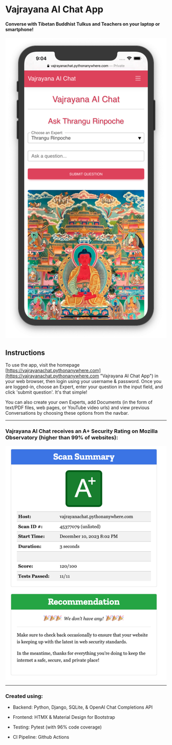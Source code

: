 # Vajrayana AI Chat App

#### Converse with Tibetan Buddhist Tulkus and Teachers on your laptop or smartphone!

![Vajrayana AI Chat App iPhone Screenshot](static/img/vajrayana_chat.png)

## Instructions

To use the app, visit the homepage [https://vajrayanachat.pythonanywhere.com](https://vajrayanachat.pythonanywhere.com "Vajrayana AI Chat App") in your web browser, then login using your username & password. Once you are logged-in, choose an Expert, enter your question in the input field, and click 'submit question'. It's that simple!

You can also create your own Experts, add Documents (in the form of text/PDF files, web pages, or YouTube video urls) and view previous Conversations by choosing these options from the navbar.

---

### Vajrayana AI Chat receives an A+ Security Rating on Mozilla Observatory (higher than 99% of websites):

![Vajrayana AI Chat Mozilla Observatory Score](static/img/vajrayana_chat_security_rating.png)

---

### Created using:

- Backend: Python, Django, SQLite, & OpenAI Chat Completions API

- Frontend: HTMX & Material Design for Bootstrap

- Testing: Pytest (with 96% code coverage)

- CI Pipeline: Github Actions
